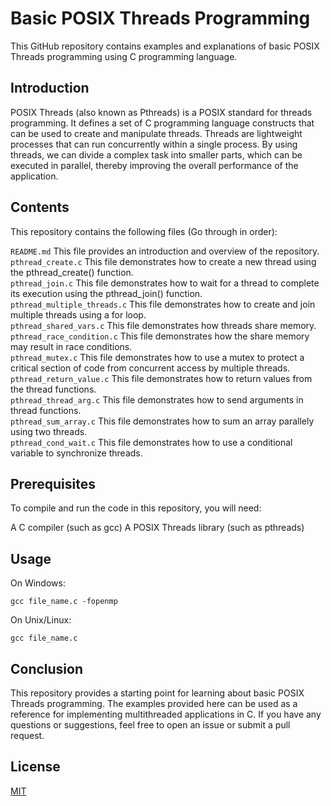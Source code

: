 # Basic POSIX Threads Programming

This GitHub repository contains examples and explanations of basic POSIX Threads programming using C programming language.

## Introduction

POSIX Threads (also known as Pthreads) is a POSIX standard for threads programming. It defines a set of C programming language constructs that can be used to create and manipulate threads. Threads are lightweight processes that can run concurrently within a single process. By using threads, we can divide a complex task into smaller parts, which can be executed in parallel, thereby improving the overall performance of the application.

## Contents

This repository contains the following files (Go through in order):

`README.md` This file provides an introduction and overview of the repository.<br />
`pthread_create.c` This file demonstrates how to create a new thread using the pthread_create() function. <br />
`pthread_join.c` This file demonstrates how to wait for a thread to complete its execution using the pthread_join() function. <br />
`pthread_multiple_threads.c` This file demonstrates how to create and join multiple threads using a for loop. <br />
`pthread_shared_vars.c` This file demonstrates how threads share memory. <br />
`pthread_race_condition.c` This file demonstrates how the share memory may result in race conditions. <br />
`pthread_mutex.c` This file demonstrates how to use a mutex to protect a critical section of code from concurrent access by multiple threads. <br />
`pthread_return_value.c` This file demonstrates how to return values from the thread functions. <br />
`pthread_thread_arg.c` This file demonstrates how to send arguments in thread functions. <br />
`pthread_sum_array.c` This file demonstrates how to sum an array parallely using two threads. <br />
`pthread_cond_wait.c` This file demonstrates how to use a conditional variable to synchronize threads. <br />

## Prerequisites

To compile and run the code in this repository, you will need:

A C compiler (such as gcc)
A POSIX Threads library (such as pthreads)

## Usage

On Windows:

```
gcc file_name.c -fopenmp
```

On Unix/Linux:

```
gcc file_name.c
```

## Conclusion

This repository provides a starting point for learning about basic POSIX Threads programming. The examples provided here can be used as a reference for implementing multithreaded applications in C. If you have any questions or suggestions, feel free to open an issue or submit a pull request.

## License

[MIT](https://choosealicense.com/licenses/mit/)
